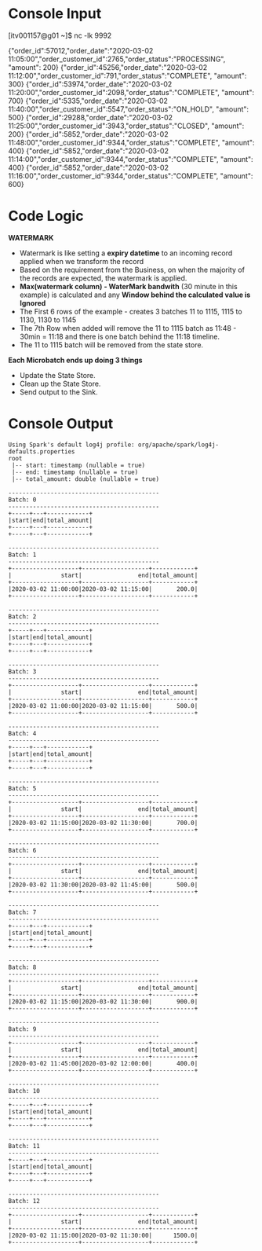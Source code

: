 Console Input
================
[itv001157@g01 ~]$ nc -lk 9992

{"order_id":57012,"order_date":"2020-03-02 11:05:00","order_customer_id":2765,"order_status":"PROCESSING", "amount": 200}
{"order_id":45256,"order_date":"2020-03-02 11:12:00","order_customer_id":791,"order_status":"COMPLETE", "amount": 300}
{"order_id":53974,"order_date":"2020-03-02 11:20:00","order_customer_id":2098,"order_status":"COMPLETE", "amount": 700}
{"order_id":5335,"order_date":"2020-03-02 11:40:00","order_customer_id":5547,"order_status":"ON_HOLD", "amount": 500}
{"order_id":29288,"order_date":"2020-03-02 11:25:00","order_customer_id":3943,"order_status":"CLOSED", "amount": 200}
{"order_id":5852,"order_date":"2020-03-02 11:48:00","order_customer_id":9344,"order_status":"COMPLETE", "amount": 400}
{"order_id":5852,"order_date":"2020-03-02 11:14:00","order_customer_id":9344,"order_status":"COMPLETE", "amount": 400}
{"order_id":5852,"order_date":"2020-03-02 11:16:00","order_customer_id":9344,"order_status":"COMPLETE", "amount": 600}

Code Logic
============
**WATERMARK**
- Watermark is like setting a **expiry datetime** to an incoming record applied when we transform the record
- Based on the requirement from the Business, on when the majority of the records are expected, the watermark is applied.
- **Max(watermark column) - WaterMark bandwith** (30 minute in this example) is calculated and any **Window behind the calculated value is Ignored**
- The First 6 rows of the example - creates 3 batches 11 to 1115, 1115 to 1130, 1130 to 1145
- The 7th Row when added will remove the 11 to 1115 batch as 11:48 - 30min = 11:18 and there is one batch behind the 11:18 timeline.
- The 11 to 1115 batch will be removed from the state store.

**Each Microbatch ends up doing 3 things**
- Update the State Store.
- Clean up the State Store.
- Send output to the Sink.

Console Output
================
```
Using Spark's default log4j profile: org/apache/spark/log4j-defaults.properties
root
 |-- start: timestamp (nullable = true)
 |-- end: timestamp (nullable = true)
 |-- total_amount: double (nullable = true)

-------------------------------------------
Batch: 0
-------------------------------------------
+-----+---+------------+
|start|end|total_amount|
+-----+---+------------+
+-----+---+------------+

-------------------------------------------
Batch: 1
-------------------------------------------
+-------------------+-------------------+------------+
|              start|                end|total_amount|
+-------------------+-------------------+------------+
|2020-03-02 11:00:00|2020-03-02 11:15:00|       200.0|
+-------------------+-------------------+------------+

-------------------------------------------
Batch: 2
-------------------------------------------
+-----+---+------------+
|start|end|total_amount|
+-----+---+------------+
+-----+---+------------+

-------------------------------------------
Batch: 3
-------------------------------------------
+-------------------+-------------------+------------+
|              start|                end|total_amount|
+-------------------+-------------------+------------+
|2020-03-02 11:00:00|2020-03-02 11:15:00|       500.0|
+-------------------+-------------------+------------+

-------------------------------------------
Batch: 4
-------------------------------------------
+-----+---+------------+
|start|end|total_amount|
+-----+---+------------+
+-----+---+------------+

-------------------------------------------
Batch: 5
-------------------------------------------
+-------------------+-------------------+------------+
|              start|                end|total_amount|
+-------------------+-------------------+------------+
|2020-03-02 11:15:00|2020-03-02 11:30:00|       700.0|
+-------------------+-------------------+------------+

-------------------------------------------
Batch: 6
-------------------------------------------
+-------------------+-------------------+------------+
|              start|                end|total_amount|
+-------------------+-------------------+------------+
|2020-03-02 11:30:00|2020-03-02 11:45:00|       500.0|
+-------------------+-------------------+------------+

-------------------------------------------
Batch: 7
-------------------------------------------
+-----+---+------------+
|start|end|total_amount|
+-----+---+------------+
+-----+---+------------+

-------------------------------------------
Batch: 8
-------------------------------------------
+-------------------+-------------------+------------+
|              start|                end|total_amount|
+-------------------+-------------------+------------+
|2020-03-02 11:15:00|2020-03-02 11:30:00|       900.0|
+-------------------+-------------------+------------+

-------------------------------------------
Batch: 9
-------------------------------------------
+-------------------+-------------------+------------+
|              start|                end|total_amount|
+-------------------+-------------------+------------+
|2020-03-02 11:45:00|2020-03-02 12:00:00|       400.0|
+-------------------+-------------------+------------+

-------------------------------------------
Batch: 10
-------------------------------------------
+-----+---+------------+
|start|end|total_amount|
+-----+---+------------+
+-----+---+------------+

-------------------------------------------
Batch: 11
-------------------------------------------
+-----+---+------------+
|start|end|total_amount|
+-----+---+------------+
+-----+---+------------+

-------------------------------------------
Batch: 12
-------------------------------------------
+-------------------+-------------------+------------+
|              start|                end|total_amount|
+-------------------+-------------------+------------+
|2020-03-02 11:15:00|2020-03-02 11:30:00|      1500.0|
+-------------------+-------------------+------------+
```